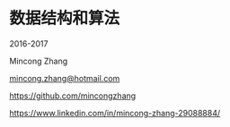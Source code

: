 # 数据结构和算法

2016-2017

Mincong Zhang

mincong.zhang@hotmail.com

https://github.com/mincongzhang

https://www.linkedin.com/in/mincong-zhang-29088884/

